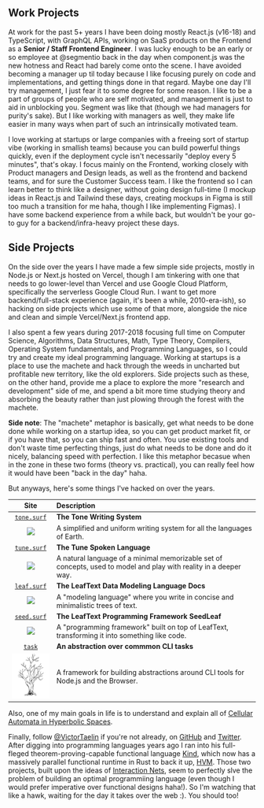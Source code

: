 
## Work Projects

At work for the past 5+ years I have been doing mostly React.js (v16-18) and TypeScript, with GraphQL APIs, working on SaaS products on the Frontend as a **Senior / Staff Frontend Engineer**. I was lucky enough to be an early or so employee at @segmentio back in the day when component.js was the new hotness and React had barely come onto the scene. I have avoided becoming a manager up til today because I like focusing purely on code and implementations, and getting things done in that regard. Maybe one day I'll try management, I just fear it to some degree for some reason. I like to be a part of groups of people who are self motivated, and management is just to aid in unblocking you. Segment was like that (though we had managers for purity's sake). But I like working with managers as well, they make life easier in many ways when part of such an intrinsically motivated team.

I love working at startups or large companies with a freeing sort of startup vibe (working in smallish teams) because you can build powerful things quickly, even if the deployment cycle isn't necessarily "deploy every 5 minutes", that's okay. I focus mainly on the Frontend, working closely with Product managers and Design leads, as well as the frontend and backend teams, and for sure the Customer Success team. I like the frontend so I can learn better to think like a designer, without going design full-time (I mockup ideas in React.js and Tailwind these days, creating mockups in Figma is still too much a transition for me haha, though I like implementing Figmas). I have some backend experience from a while back, but wouldn't be your go-to guy for a backend/infra-heavy project these days.

## Side Projects

On the side over the years I have made a few simple side projects, mostly in Node.js or Next.js hosted on Vercel, though I am tinkering with one that needs to go lower-level than Vercel and use Google Cloud Platform, specifically the serverless Google Cloud Run. I want to get more backend/full-stack experience (again, it's been a while, 2010-era-ish), so hacking on side projects which use some of that more, alongside the nice and clean and simple Vercel/Next.js frontend app.

I also spent a few years during 2017-2018 focusing full time on Computer Science, Algorithms, Data Structures, Math, Type Theory, Compilers, Operating System fundamentals, and Programming Languages, so I could try and create my ideal programming language. Working at startups is a place to use the machete and hack through the weeds in uncharted but profitable new territory, like the old explorers. Side projects such as these, on the other hand, provide me a place to explore the more "research and development" side of me, and spend a bit more time studying theory and absorbing the beauty rather than just plowing through the forest with the machete.

**Side note**: The "machete" metaphor is basically, get what needs to be done done while working on a startup idea, so you can get product market fit, or if you have that, so you can ship fast and often. You use existing tools and don't waste time perfecting things, just do what needs to be done and do it nicely, balancing speed with perfection. I like this metaphor becasue when in the zone in these two forms (theory vs. practical), you can really feel how it would have been "back in the day" haha.

But anyways, here's some things I've hacked on over the years.


|                                                              Site                                                              | Description                                                                                                              |
| :----------------------------------------------------------------------------------------------------------------------------: | :---------------------------------------------------------------------------------------------------------------- |
|                                                [`tone.surf`](https://tone.surf)                                                | **The Tone Writing System**                                                                                       |
|  <a href="https://tone.surf"><img src='https://github.com/termsurf/.github/blob/make/view/owl.svg?raw=true' height="92"></a>   | A simplified and uniform writing system for all the languages of Earth.                                           |
|                                                [`tune.surf`](https://tune.surf)                                                | **The Tune Spoken Language**                                                                                      |
|   <a href="https://tune.surf"><img src='https://github.com/termsurf/tune/blob/make/view/bird.svg?raw=true' height="92"></a>    | A natural language of a minimal memorizable set of concepts, used to model and play with reality in a deeper way. |
|                                                [`leaf.surf`](https://leaf.surf)                                                | **The LeafText Data Modeling Language Docs**                                                                      |
|   <a href="https://leaf.surf"><img src='https://github.com/termsurf/leaf/blob/make/view/link.svg?raw=true' height="92"></a>    | A "modeling language" where you write in concise and minimalistic trees of text.                                  |
|                                                [`seed.surf`](https://seed.surf)                                                | **The LeafText Programming Framework SeedLeaf**                                                                   |
| <a href="https://seed.surf"><img src='https://github.com/termsurf/seed.leaf/blob/make/view/base.svg?raw=true' height="92"></a> | A "programming framework" built on top of LeafText, transforming it into something like code.                     |
|                                                [`task`](https://github.com/termsurf/task)                                                | **An abstraction over commmon CLI tasks**                                                                   |
| <a href="https://github.com/termsurf/task"><img src='https://github.com/termsurf/tree.leaf/blob/make/view/tree.gif?raw=true' height="92"></a> | A framework for building abstractions around CLI tools for Node.js and the Browser.                     |

Also, one of my main goals in life is to understand and explain all of <a href="https://www.amazon.com/Cellular-Automata-Hyperbolic-Spaces-Theory/dp/1933153040">Cellular Automata in Hyperbolic Spaces</a>.

Finally, follow [@VictorTaelin](https://twitter.com/VictorTaelin) if you're not already, on [GitHub](https://github.com/VictorTaelin) and [Twitter](https://twitter.com/VictorTaelin). After digging into programming languages years ago I ran into his full-fleged theorem-proving-capable functional language [Kind](https://github.com/HigherOrderCO/Kind), which now has a massively parallel functional runtime in Rust to back it up, [HVM](https://github.com/HigherOrderCO/HVM). Those two projects, built upon the ideas of [Interaction Nets](https://www.semanticscholar.org/paper/Interaction-Combinators-Lafont/6cfe09aa6e5da6ce98077b7a048cb1badd78cc76), seem to perfectly slve the problem of building an optimal programmiing language (even though I would prefer imperative over functional designs haha!). So I'm watching that like a hawk, waiting for the day it takes over the web :). You should too!
